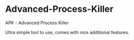 # Advanced-Process-Killer

APK - Advanced Process Killer

Ultra simple tool to use, comes with nice additional features.
